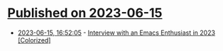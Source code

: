 # [Published on 2023-06-15](index.md)

* [2023-06-15, 16:52:05](https://lobste.rs/s/j7dttk/interview_with_emacs_enthusiast_2023) - [Interview with an Emacs Enthusiast in 2023 [Colorized]](https://youtu.be/urcL86UpqZc)
